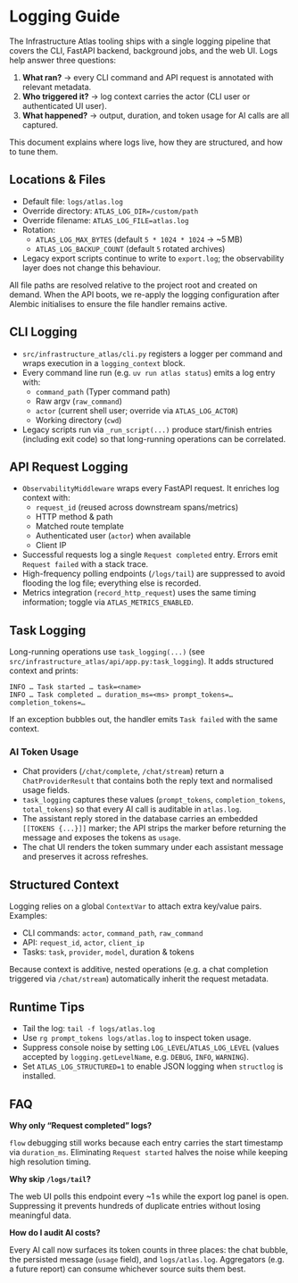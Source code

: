 # Logging Guide

The Infrastructure Atlas tooling ships with a single logging pipeline that covers the CLI, FastAPI
backend, background jobs, and the web UI. Logs help answer three questions:

1. **What ran?** → every CLI command and API request is annotated with relevant metadata.
2. **Who triggered it?** → log context carries the actor (CLI user or authenticated UI user).
3. **What happened?** → output, duration, and token usage for AI calls are all captured.

This document explains where logs live, how they are structured, and how to tune them.

## Locations & Files

- Default file: `logs/atlas.log`
- Override directory: `ATLAS_LOG_DIR=/custom/path`
- Override filename: `ATLAS_LOG_FILE=atlas.log`
- Rotation:
  - `ATLAS_LOG_MAX_BYTES` (default `5 * 1024 * 1024` → ~5 MB)
  - `ATLAS_LOG_BACKUP_COUNT` (default `5` rotated archives)
- Legacy export scripts continue to write to `export.log`; the observability layer does
  not change this behaviour.

All file paths are resolved relative to the project root and created on demand. When the
API boots, we re-apply the logging configuration after Alembic initialises to ensure the
file handler remains active.

## CLI Logging

- `src/infrastructure_atlas/cli.py` registers a logger per command and wraps execution in a
  `logging_context` block.
- Every command line run (e.g. `uv run atlas status`) emits a log entry with:
  - `command_path` (Typer command path)
  - Raw argv (`raw_command`)
  - `actor` (current shell user; override via `ATLAS_LOG_ACTOR`)
  - Working directory (`cwd`)
- Legacy scripts run via `_run_script(...)` produce start/finish entries (including exit
  code) so that long-running operations can be correlated.

## API Request Logging

- `ObservabilityMiddleware` wraps every FastAPI request. It enriches log context with:
  - `request_id` (reused across downstream spans/metrics)
  - HTTP method & path
  - Matched route template
  - Authenticated user (`actor`) when available
  - Client IP
- Successful requests log a single `Request completed` entry. Errors emit
  `Request failed` with a stack trace.
- High-frequency polling endpoints (`/logs/tail`) are suppressed to avoid flooding the
  log file; everything else is recorded.
- Metrics integration (`record_http_request`) uses the same timing information; toggle
  via `ATLAS_METRICS_ENABLED`.

## Task Logging

Long-running operations use `task_logging(...)` (see
`src/infrastructure_atlas/api/app.py:task_logging`). It adds structured context and prints:

```text
INFO … Task started … task=<name>
INFO … Task completed … duration_ms=<ms> prompt_tokens=… completion_tokens=…
```

If an exception bubbles out, the handler emits `Task failed` with the same context.

### AI Token Usage

- Chat providers (`/chat/complete`, `/chat/stream`) return a `ChatProviderResult` that
  contains both the reply text and normalised usage fields.
- `task_logging` captures these values (`prompt_tokens`, `completion_tokens`,
  `total_tokens`) so that every AI call is auditable in `atlas.log`.
- The assistant reply stored in the database carries an embedded `[[TOKENS {...}]]`
  marker; the API strips the marker before returning the message and exposes the tokens
  as `usage`.
- The chat UI renders the token summary under each assistant message and preserves it
  across refreshes.

## Structured Context

Logging relies on a global `ContextVar` to attach extra key/value pairs. Examples:

- CLI commands: `actor`, `command_path`, `raw_command`
- API: `request_id`, `actor`, `client_ip`
- Tasks: `task`, `provider`, `model`, duration & tokens

Because context is additive, nested operations (e.g. a chat completion triggered via
`/chat/stream`) automatically inherit the request metadata.

## Runtime Tips

- Tail the log: `tail -f logs/atlas.log`
- Use `rg prompt_tokens logs/atlas.log` to inspect token usage.
- Suppress console noise by setting `LOG_LEVEL`/`ATLAS_LOG_LEVEL` (values accepted by
  `logging.getLevelName`, e.g. `DEBUG`, `INFO`, `WARNING`).
- Set `ATLAS_LOG_STRUCTURED=1` to enable JSON logging when `structlog` is installed.

## FAQ

**Why only “Request completed” logs?**

`flow` debugging still works because each entry carries the start timestamp via
`duration_ms`. Eliminating `Request started` halves the noise while keeping high
resolution timing.

**Why skip `/logs/tail`?**

The web UI polls this endpoint every ~1 s while the export log panel is open. Suppressing
it prevents hundreds of duplicate entries without losing meaningful data.

**How do I audit AI costs?**

Every AI call now surfaces its token counts in three places: the chat bubble, the
persisted message (`usage` field), and `logs/atlas.log`. Aggregators (e.g. a future
report) can consume whichever source suits them best.

